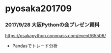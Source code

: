 # pyosaka201709

### 2017/9/28 大阪Pythonの会プレゼン資料
https://osakapython.connpass.com/event/65506/
* Pandasでトレード分析

